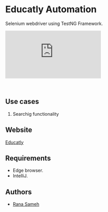 # Educatly Automation

Selenium webdriver using TestNG Framework.

[![Video](https://www.googletagmanager.com/ns.html?id=GTM-5565CC3.jpg)](https://www.youtube.com/watch?v=4lqdBO0QT50)


<br />


## Use cases
1. Searchig functionality

    

## Website
[Educatly](https://www.educatly.com/)

## Requirements
- Edge browser.
- IntelliJ.
    
## Authors

- [Rana Sameh](https://www.linkedin.com/in/rana-sameh-724354111/) 

